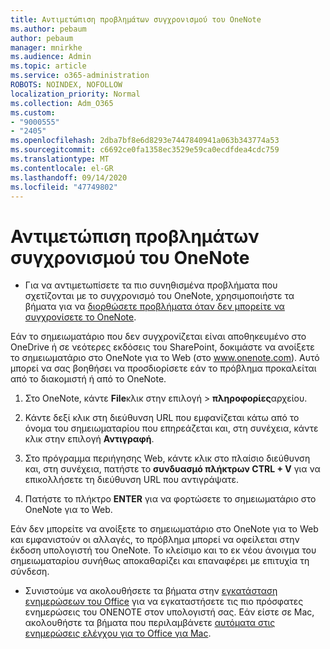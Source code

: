 ```yaml
---
title: Αντιμετώπιση προβλημάτων συγχρονισμού του OneNote
ms.author: pebaum
author: pebaum
manager: mnirkhe
ms.audience: Admin
ms.topic: article
ms.service: o365-administration
ROBOTS: NOINDEX, NOFOLLOW
localization_priority: Normal
ms.collection: Adm_O365
ms.custom:
- "9000555"
- "2405"
ms.openlocfilehash: 2dba7bf8e6d8293e7447840941a063b343774a53
ms.sourcegitcommit: c6692ce0fa1358ec3529e59ca0ecdfdea4cdc759
ms.translationtype: MT
ms.contentlocale: el-GR
ms.lasthandoff: 09/14/2020
ms.locfileid: "47749802"
---
```

# <a name="troubleshoot-onenote-sync-issues"></a>Αντιμετώπιση προβλημάτων συγχρονισμού του OneNote

* Για να αντιμετωπίσετε τα πιο συνηθισμένα προβλήματα που σχετίζονται με το συγχρονισμό του OneNote, χρησιμοποιήστε τα βήματα για να [διορθώσετε προβλήματα όταν δεν μπορείτε να συγχρονίσετε το OneNote](https://support.office.com/article/Fix-issues-when-you-can-t-sync-OneNote-299495ef-66d1-448f-90c1-b785a6968d45).

Εάν το σημειωματάριο που δεν συγχρονίζεται είναι αποθηκευμένο στο OneDrive ή σε νεότερες εκδόσεις του SharePoint, δοκιμάστε να ανοίξετε το σημειωματάριο στο OneNote για το Web (στο www.onenote.com). Αυτό μπορεί να σας βοηθήσει να προσδιορίσετε εάν το πρόβλημα προκαλείται από το διακομιστή ή από το OneNote.

1. Στο OneNote, κάντε **File**κλικ στην επιλογή  >  **πληροφορίες**αρχείου.

2. Κάντε δεξί κλικ στη διεύθυνση URL που εμφανίζεται κάτω από το όνομα του σημειωματαρίου που επηρεάζεται και, στη συνέχεια, κάντε κλικ στην επιλογή **Αντιγραφή**.

3. Στο πρόγραμμα περιήγησης Web, κάντε κλικ στο πλαίσιο διεύθυνση και, στη συνέχεια, πατήστε το **συνδυασμό πλήκτρων CTRL + V** για να επικολλήσετε τη διεύθυνση URL που αντιγράψατε.

4. Πατήστε το πλήκτρο **ENTER** για να φορτώσετε το σημειωματάριο στο OneNote για το Web.

Εάν δεν μπορείτε να ανοίξετε το σημειωματάριο στο OneNote για το Web και εμφανιστούν οι αλλαγές, το πρόβλημα μπορεί να οφείλεται στην έκδοση υπολογιστή του OneNote. Το κλείσιμο και το εκ νέου άνοιγμα του σημειωματαρίου συνήθως αποκαθαρίζει και επαναφέρει με επιτυχία τη σύνδεση.

* Συνιστούμε να ακολουθήσετε τα βήματα στην [εγκατάσταση ενημερώσεων του Office](https://support.office.com/article/Install-Office-updates-2ab296f3-7f03-43a2-8e50-46de917611c5) για να εγκαταστήσετε τις πιο πρόσφατες ενημερώσεις του ONENOTE στον υπολογιστή σας. Εάν είστε σε Mac, ακολουθήστε τα βήματα που περιλαμβάνετε [αυτόματα στις ενημερώσεις ελέγχου για το Office για Mac](https://support.office.com/article/update-office-for-mac-automatically-bfd1e497-c24d-4754-92ab-910a4074d7c1).